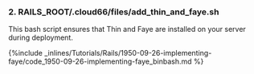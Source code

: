 <!-- usedin: [ _rails/Tutorials/1950-09-26-implementing-faye.md] -->


### 2. RAILS_ROOT/.cloud66/files/add_thin_and_faye.sh
This bash script ensures that Thin and Faye are installed on your server during deployment.

{%include _inlines/Tutorials/Rails/1950-09-26-implementing-faye/code_1950-09-26-implementing-faye_binbash.md %}

